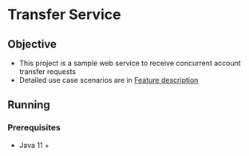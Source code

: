 # Transfer Service

## Objective

- This project is a sample web service to receive concurrent account transfer requests
- Detailed use case scenarios are in [Feature description](./src/test/resources/stories/Transfer.feature)

## Running

### Prerequisites

- Java 11 +



